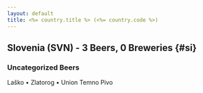 ```yaml
---
layout: default
title: <%= country.title %> (<%= country.code %>)
---
```


## Slovenia (SVN) - 3 Beers, 0 Breweries {#si}



### Uncategorized Beers

Laško   • Zlatorog   • Union Temno Pivo  



 
